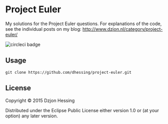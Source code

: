 # Project Euler

My solutions for the Project Euler questions.
For explanations of the code, see the individual posts on my blog: <http://www.dzjon.nl/category/project-euler/>

![circleci badge](https://circleci.com/gh/dhessing/project-euler/tree/master.svg?style=shield&circle-token=dac9945df969d5e11be450661e7305c2e18ba7e8)


## Usage

`git clone https://github.com/dhessing/project-euler.git`

## License

Copyright © 2015 Dzjon Hessing

Distributed under the Eclipse Public License either version 1.0 or (at
your option) any later version.
